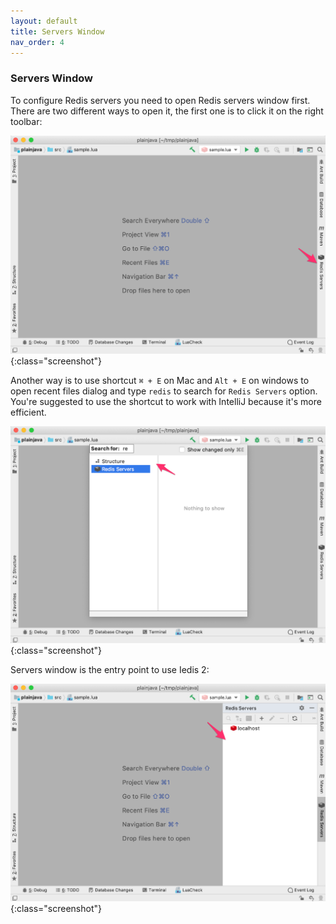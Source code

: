 ```yaml
---
layout: default
title: Servers Window
nav_order: 4
---
```


### Servers Window
To configure Redis servers you need to open Redis servers window first. There are two different ways to open it, the first one is to click it on the right toolbar:

![click toolbar](/assets/images/servers-window/click-toolbar2.png){:class="screenshot"}

Another way is to use shortcut ```⌘ + E``` on Mac and ```Alt + E``` on windows to open recent files dialog and type ```redis``` to search for ```Redis Servers``` option.
You're suggested to use the shortcut to work with IntelliJ because it's more efficient.

![use shortcut](/assets/images/servers-window/use-shortcut2.png){:class="screenshot"}

Servers window is the entry point to use Iedis 2:

![servers window](/assets/images/servers-window/servers-window2.png){:class="screenshot"}